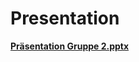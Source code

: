 # Presentation

**[Präsentation Gruppe 2.pptx](https://github.com/Tasinger/gruppe-2-projekt/blob/main/4_Presentation/Pr%C3%A4sentation%20Gruppe%202.pptx)**
